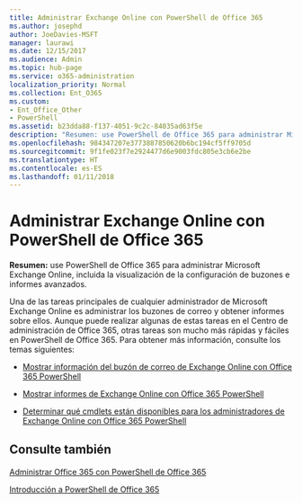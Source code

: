 ```yaml
---
title: Administrar Exchange Online con PowerShell de Office 365
ms.author: josephd
author: JoeDavies-MSFT
manager: laurawi
ms.date: 12/15/2017
ms.audience: Admin
ms.topic: hub-page
ms.service: o365-administration
localization_priority: Normal
ms.collection: Ent_O365
ms.custom:
- Ent_Office_Other
- PowerShell
ms.assetid: b23dda88-f137-4051-9c2c-84035ad63f5e
description: "Resumen: use PowerShell de Office 365 para administrar Microsoft Exchange Online, incluida la configuración de buzón de correo que se muestra y los informes avanzados."
ms.openlocfilehash: 984347207e3773887850620b6bc194cf5ff9705d
ms.sourcegitcommit: 9f1fe023f7e2924477d6e9003fdc805e3cb6e2be
ms.translationtype: HT
ms.contentlocale: es-ES
ms.lasthandoff: 01/11/2018
---
```

# <a name="manage-exchange-online-with-office-365-powershell"></a>Administrar Exchange Online con PowerShell de Office 365

 **Resumen:** use PowerShell de Office 365 para administrar Microsoft Exchange Online, incluida la visualización de la configuración de buzones e informes avanzados.
  
Una de las tareas principales de cualquier administrador de Microsoft Exchange Online es administrar los buzones de correo y obtener informes sobre ellos. Aunque puede realizar algunas de estas tareas en el Centro de administración de Office 365, otras tareas son mucho más rápidas y fáciles en PowerShell de Office 365. Para obtener más información, consulte los temas siguientes:
  
- 
  [Mostrar información del buzón de correo de Exchange Online con Office 365 PowerShell](https://technet.microsoft.com/en-us/library/mt771881%28v=exchg.160%29.aspx)
    
- 
  [Mostrar informes de Exchange Online con Office 365 PowerShell](https://technet.microsoft.com/en-us/library/mt771882%28v=exchg.160%29.aspx)
    
- 
  [Determinar qué cmdlets están disponibles para los administradores de Exchange Online con Office 365 PowerShell](https://technet.microsoft.com/en-us/library/mt771883%28v=exchg.160%29.aspx)
    
## <a name="see-also"></a>Consulte también

#### 

[Administrar Office 365 con PowerShell de Office 365](manage-office-365-with-office-365-powershell.md)
  
[Introducción a PowerShell de Office 365](getting-started-with-office-365-powershell.md)

